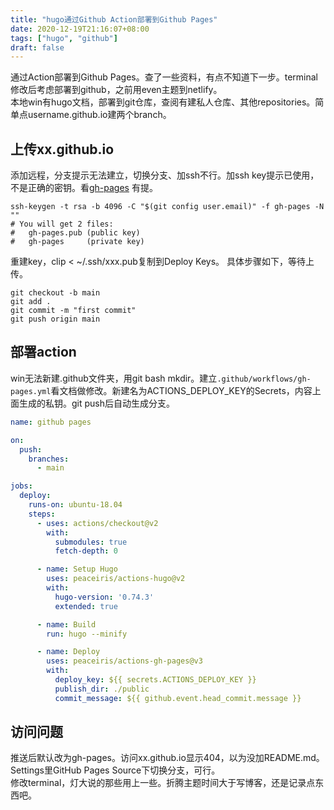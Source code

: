 ```yaml
---
title: "hugo通过Github Action部署到Github Pages"
date: 2020-12-19T21:16:07+08:00
tags: ["hugo", "github"]
draft: false
---
```

通过Action部署到Github Pages。查了一些资料，有点不知道下一步。terminal修改后考虑部署到github，之前用even主题到netlify。  
本地win有hugo文档，部署到git仓库，查阅有建私人仓库、其他repositories。简单点username.github.io建两个branch。  

## 上传xx.github.io

添加远程，分支提示无法建立，切换分支、加ssh不行。加ssh key提示已使用，不是正确的密钥。看[gh-pages](https://github.com/peaceiris/actions-gh-pages) 有提。  

```shell
ssh-keygen -t rsa -b 4096 -C "$(git config user.email)" -f gh-pages -N ""
# You will get 2 files:
#   gh-pages.pub (public key)
#   gh-pages     (private key)
```

重建key，clip < ~/.ssh/xxx.pub复制到Deploy Keys。  具体步骤如下，等待上传。

```shell
git checkout -b main
git add .
git commit -m "first commit"
git push origin main
```

## 部署action

win无法新建.github文件夹，用git bash mkdir。建立`.github/workflows/gh-pages.yml`看文档做修改。新建名为ACTIONS_DEPLOY_KEY的Secrets，内容上面生成的私钥。git push后自动生成分支。

```yml
name: github pages

on:
  push:
    branches:
      - main  

jobs:
  deploy:
    runs-on: ubuntu-18.04
    steps:
      - uses: actions/checkout@v2
        with:
          submodules: true  
          fetch-depth: 0    

      - name: Setup Hugo
        uses: peaceiris/actions-hugo@v2
        with:
          hugo-version: '0.74.3'
          extended: true

      - name: Build
        run: hugo --minify

      - name: Deploy
        uses: peaceiris/actions-gh-pages@v3
        with:
          deploy_key: ${{ secrets.ACTIONS_DEPLOY_KEY }}
          publish_dir: ./public
          commit_message: ${{ github.event.head_commit.message }}
```

## 访问问题

推送后默认改为gh-pages。访问xx.github.io显示404，以为没加README.md。Settings里GitHub Pages Source下切换分支，可行。  
修改terminal，灯大说的那些用上一些。折腾主题时间大于写博客，还是记录点东西吧。